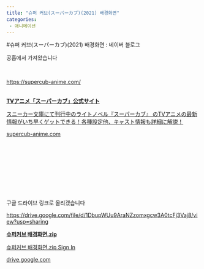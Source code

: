 ```yaml
---
title: "슈퍼 커브(スーパーカブ)(2021) 배경화면"
categories:
 - 애니메이션
---
```

#슈퍼 커브(スーパーカブ)(2021) 배경화면 : 네이버 블로그
<div class="wrap_rabbit pcol2 _param(1) _postViewArea222587789951" id="post-view222587789951">
<!-- Rabbit HTML --><div class="se-viewer se-theme-default" lang="ko-KR">
<!-- SE_DOC_HEADER_END -->
<div class="se-main-container">
<div class="se-component se-text se-l-default" id="SE-a406e51e-187a-46ae-b646-320318abc793">
<div class="se-component-content">
<div class="se-section se-section-text se-l-default">
<div class="se-module se-module-text">
<!-- SE-TEXT { --><p class="se-text-paragraph se-text-paragraph-align-" id="SE-5f8ad35a-062b-4158-ab45-e1e40a77f249" style=""><span class="se-fs- se-ff-" id="SE-d55d63ac-8473-4b8a-9c9b-3b26b4fc36da" style="">공홈에서 가져왔습니다</span></p><!-- } SE-TEXT --><!-- SE-TEXT { --><p class="se-text-paragraph se-text-paragraph-align-" id="SE-602adc17-5989-483e-a1c0-e529d703e5ac" style=""><span class="se-fs- se-ff-" id="SE-ccaf3b8a-4545-4020-9c05-49a29879ea10" style="">​</span></p><!-- } SE-TEXT --><!-- SE-TEXT { --><p class="se-text-paragraph se-text-paragraph-align-" id="SE-d6647516-0f48-4e9c-8154-13ae08d61851" style=""><span class="se-fs- se-ff-" id="SE-f745a268-4a77-44c1-a8de-d1e3b7bf631e" style=""><a class="se-link" href="https://supercub-anime.com/" target="_blank">https://supercub-anime.com/</a></span></p><!-- } SE-TEXT -->
</div>
</div>
</div>
</div> <div class="se-component se-oglink se-l-large_image" id="SE-7449ee75-eaa2-414b-b512-9ae8a78d7c62">
<div class="se-component-content">
<div class="se-section se-section-oglink se-l-large_image se-section-align-">
<div class="se-module se-module-oglink">
<a class="se-oglink-thumbnail" href="https://supercub-anime.com/" target="_blank">
<img alt="" class="se-oglink-thumbnail-resource" src="https://dthumb-phinf.pstatic.net/?src=%22https%3A%2F%2Fsupercub-anime.com%2Fcore_sys%2Fimages%2Fothers%2Fogp.jpg%22&amp;type=ff500_300">
</img></a>
<a class="se-oglink-info" href="https://supercub-anime.com/" target="_blank">
<div class="se-oglink-info-container">
<strong class="se-oglink-title">TVアニメ「スーパーカブ」公式サイト</strong>
<p class="se-oglink-summary">スニーカー文庫にて刊行中のライトノベル『スーパーカブ』 のTVアニメの最新情報がいち早くゲットできる！各種設定他、キャスト情報も詳細に解説！</p>
<p class="se-oglink-url">supercub-anime.com</p>
</div>
</a>
</div>
</div>
</div>
<script class="__se_module_data" data-module='{"type":"v2_oglink", "id" :"SE-7449ee75-eaa2-414b-b512-9ae8a78d7c62", "data" : {"link" : "https://supercub-anime.com/", "isVideo" : "false", "thumbnail" : "https://dthumb-phinf.pstatic.net/?src=%22https%3A%2F%2Fsupercub-anime.com%2Fcore_sys%2Fimages%2Fothers%2Fogp.jpg%22&amp;type=ff500_300"}}' type="text/data"></script>
</div> <div class="se-component se-image se-l-default" id="SE-ee9685e8-f397-4366-9773-08fa7d0f0bf2">
<div class="se-component-content se-component-content-fit">
<div class="se-section se-section-image se-l-default se-section-align-">
<div class="se-module se-module-image" style="">
<a class="se-module-image-link __se_image_link __se_link" data-linkdata='{"id" : "SE-ee9685e8-f397-4366-9773-08fa7d0f0bf2", "src" : "https://postfiles.pstatic.net/MjAyMTEyMDZfMjE2/MDAxNjM4NzQzNDY5NDQw.a0iBqOXX3Q0ezG_2byReZCDEFNRmo9PcEa-uB78Kgdsg.Iiu9pPMnpHRHavcNRQVSLcqiWtHOIAtILgQrQbMTDMkg.JPEG.dls32208/00000047.jpg", "originalWidth" : "1000", "originalHeight" : "559", "linkUse" : "false", "link" : ""}' data-linktype="img" href="#" onclick="return false;" style="">
<img alt="" class="se-image-resource" data-height="387" data-lazy-src="https://postfiles.pstatic.net/MjAyMTEyMDZfMjE2/MDAxNjM4NzQzNDY5NDQw.a0iBqOXX3Q0ezG_2byReZCDEFNRmo9PcEa-uB78Kgdsg.Iiu9pPMnpHRHavcNRQVSLcqiWtHOIAtILgQrQbMTDMkg.JPEG.dls32208/00000047.jpg?type=w966" data-width="693" src="https://raw.githubusercontent.com/rage147-OwO/rage147-OwO.github.io/master/_images/images/2021-12-6-슈퍼 커브(スーパーカブ)(2021) 배경화면/0.jpg">
</img></a>
</div>
</div>
</div>
</div>
<div class="se-component se-image se-l-default" id="SE-9385f3d0-d95e-41f6-99c6-e70e256fe242">
<div class="se-component-content se-component-content-fit">
<div class="se-section se-section-image se-l-default se-section-align-">
<div class="se-module se-module-image" style="">
<a class="se-module-image-link __se_image_link __se_link" data-linkdata='{"id" : "SE-9385f3d0-d95e-41f6-99c6-e70e256fe242", "src" : "https://postfiles.pstatic.net/MjAyMTEyMDZfNjUg/MDAxNjM4NzQzNDczODA3.5xGyg-cYoWnbJTS5bys8UbspqeSaB6M40FtWbPzs0Wgg.7jp7n_ymkJDfrYFP-hWn5GxkM8ARwjPFnyAl903IUcsg.JPEG.dls32208/00000068.jpg", "originalWidth" : "1000", "originalHeight" : "561", "linkUse" : "false", "link" : ""}' data-linktype="img" href="#" onclick="return false;" style="">
<img alt="" class="se-image-resource" data-height="388" data-lazy-src="https://postfiles.pstatic.net/MjAyMTEyMDZfNjUg/MDAxNjM4NzQzNDczODA3.5xGyg-cYoWnbJTS5bys8UbspqeSaB6M40FtWbPzs0Wgg.7jp7n_ymkJDfrYFP-hWn5GxkM8ARwjPFnyAl903IUcsg.JPEG.dls32208/00000068.jpg?type=w966" data-width="693" src="https://raw.githubusercontent.com/rage147-OwO/rage147-OwO.github.io/master/_images/images/2021-12-6-슈퍼 커브(スーパーカブ)(2021) 배경화면/1.jpg">
</img></a>
</div>
</div>
</div>
</div>
<div class="se-component se-image se-l-default" id="SE-bbb4ff32-e465-457e-8f36-867d3af848d9">
<div class="se-component-content se-component-content-fit">
<div class="se-section se-section-image se-l-default se-section-align-">
<div class="se-module se-module-image" style="">
<a class="se-module-image-link __se_image_link __se_link" data-linkdata='{"id" : "SE-bbb4ff32-e465-457e-8f36-867d3af848d9", "src" : "https://postfiles.pstatic.net/MjAyMTEyMDZfMTEw/MDAxNjM4NzQzNDk2ODIy.jiqUAj6j88mM7ekXQ470cN6Q5hBS6fKYjKhToyj-alAg.Crj6A8WrtqvI0BZn_R9JBqCraFrtYG7bcQRRkC0B8kMg.JPEG.dls32208/00000054.jpg", "originalWidth" : "1000", "originalHeight" : "561", "linkUse" : "false", "link" : ""}' data-linktype="img" href="#" onclick="return false;" style="">
<img alt="" class="se-image-resource" data-height="388" data-lazy-src="https://postfiles.pstatic.net/MjAyMTEyMDZfMTEw/MDAxNjM4NzQzNDk2ODIy.jiqUAj6j88mM7ekXQ470cN6Q5hBS6fKYjKhToyj-alAg.Crj6A8WrtqvI0BZn_R9JBqCraFrtYG7bcQRRkC0B8kMg.JPEG.dls32208/00000054.jpg?type=w966" data-width="693" src="https://raw.githubusercontent.com/rage147-OwO/rage147-OwO.github.io/master/_images/images/2021-12-6-슈퍼 커브(スーパーカブ)(2021) 배경화면/2.jpg">
</img></a>
</div>
</div>
</div>
</div>
<div class="se-component se-image se-l-default" id="SE-57ac3d11-a581-47da-97ef-eb3d9d87c62e">
<div class="se-component-content se-component-content-fit">
<div class="se-section se-section-image se-l-default se-section-align-">
<div class="se-module se-module-image" style="">
<a class="se-module-image-link __se_image_link __se_link" data-linkdata='{"id" : "SE-57ac3d11-a581-47da-97ef-eb3d9d87c62e", "src" : "https://postfiles.pstatic.net/MjAyMTEyMDZfMTcg/MDAxNjM4NzQzNTEzOTc5.E053zbs5ORMhJtga4fqhWpxAMQj86G4u_SqeeMvNrccg.jZgVV3xfRmGOucG7e53iMXGPU68YaUYMQnPm3vmJngsg.JPEG.dls32208/00000080.jpg", "originalWidth" : "998", "originalHeight" : "561", "linkUse" : "false", "link" : ""}' data-linktype="img" href="#" onclick="return false;" style="">
<img alt="" class="se-image-resource" data-height="389" data-lazy-src="https://postfiles.pstatic.net/MjAyMTEyMDZfMTcg/MDAxNjM4NzQzNTEzOTc5.E053zbs5ORMhJtga4fqhWpxAMQj86G4u_SqeeMvNrccg.jZgVV3xfRmGOucG7e53iMXGPU68YaUYMQnPm3vmJngsg.JPEG.dls32208/00000080.jpg?type=w966" data-width="693" src="https://raw.githubusercontent.com/rage147-OwO/rage147-OwO.github.io/master/_images/images/2021-12-6-슈퍼 커브(スーパーカブ)(2021) 배경화면/3.jpg"/>
</a>
</div>
</div>
</div>
</div>
<div class="se-component se-image se-l-default" id="SE-fff378b6-5e43-44e5-964f-e3530d709b84">
<div class="se-component-content se-component-content-fit">
<div class="se-section se-section-image se-l-default se-section-align-">
<div class="se-module se-module-image" style="">
<a class="se-module-image-link __se_image_link __se_link" data-linkdata='{"id" : "SE-fff378b6-5e43-44e5-964f-e3530d709b84", "src" : "https://postfiles.pstatic.net/MjAyMTEyMDZfMTk3/MDAxNjM4NzQzNTIxNjY3.D4HAO1NsdGVf4b8PLlz6FkGncaNXJy5GOp37XLt4Hpwg.xJ-X01VOOr3wrRJBGJ3aKZBmqeeuALZJcU3tdtrA2Cgg.JPEG.dls32208/00000098.jpg", "originalWidth" : "1000", "originalHeight" : "561", "linkUse" : "false", "link" : ""}' data-linktype="img" href="#" onclick="return false;" style="">
<img alt="" class="se-image-resource" data-height="388" data-lazy-src="https://postfiles.pstatic.net/MjAyMTEyMDZfMTk3/MDAxNjM4NzQzNTIxNjY3.D4HAO1NsdGVf4b8PLlz6FkGncaNXJy5GOp37XLt4Hpwg.xJ-X01VOOr3wrRJBGJ3aKZBmqeeuALZJcU3tdtrA2Cgg.JPEG.dls32208/00000098.jpg?type=w966" data-width="693" src="https://raw.githubusercontent.com/rage147-OwO/rage147-OwO.github.io/master/_images/images/2021-12-6-슈퍼 커브(スーパーカブ)(2021) 배경화면/4.jpg"/>
</a>
</div>
</div>
</div>
</div>
<div class="se-component se-image se-l-default" id="SE-063aa555-2731-4fa4-9ac8-e475a2a1647a">
<div class="se-component-content se-component-content-fit">
<div class="se-section se-section-image se-l-default se-section-align-">
<div class="se-module se-module-image" style="">
<a class="se-module-image-link __se_image_link __se_link" data-linkdata='{"id" : "SE-063aa555-2731-4fa4-9ac8-e475a2a1647a", "src" : "https://postfiles.pstatic.net/MjAyMTEyMDZfMjkz/MDAxNjM4NzQzNTM1Mzk5.GFvFTM02kC63RU6OlGb7OIaGKKvQ2N43SQSab1iqDKMg.w3QVl1vBgPgEcrvApFdlPOvsZyUGZcH46s2wBrXqTbAg.JPEG.dls32208/00000069.jpg", "originalWidth" : "1000", "originalHeight" : "561", "linkUse" : "false", "link" : ""}' data-linktype="img" href="#" onclick="return false;" style="">
<img alt="" class="se-image-resource" data-height="388" data-lazy-src="https://postfiles.pstatic.net/MjAyMTEyMDZfMjkz/MDAxNjM4NzQzNTM1Mzk5.GFvFTM02kC63RU6OlGb7OIaGKKvQ2N43SQSab1iqDKMg.w3QVl1vBgPgEcrvApFdlPOvsZyUGZcH46s2wBrXqTbAg.JPEG.dls32208/00000069.jpg?type=w966" data-width="693" src="https://raw.githubusercontent.com/rage147-OwO/rage147-OwO.github.io/master/_images/images/2021-12-6-슈퍼 커브(スーパーカブ)(2021) 배경화면/5.jpg"/>
</a>
</div>
</div>
</div>
</div>
<div class="se-component se-text se-l-default" id="SE-553764fe-edbe-4e4f-81ff-3db6ec1ab800">
<div class="se-component-content">
<div class="se-section se-section-text se-l-default">
<div class="se-module se-module-text">
<!-- SE-TEXT { --><p class="se-text-paragraph se-text-paragraph-align-" id="SE-c96d8a61-9cbd-4452-ac71-6ff2e7b38fd2" style=""><span class="se-fs- se-ff-" id="SE-da6c854c-bdbb-4a57-b89e-552c4569b33d" style="">​</span></p><!-- } SE-TEXT --><!-- SE-TEXT { --><p class="se-text-paragraph se-text-paragraph-align-" id="SE-b2ff1651-87bb-4ca2-b9ca-f716f240ea76" style=""><span class="se-fs- se-ff-" id="SE-292e68cb-4b03-49ec-ad13-3bd40865ff17" style="">구글 드라이브 링크로 올리겠습니다</span></p><!-- } SE-TEXT --><!-- SE-TEXT { --><p class="se-text-paragraph se-text-paragraph-align-" id="SE-1327566c-8b7f-42ad-b04d-b7a2716b4a9b" style=""><span class="se-fs- se-ff-" id="SE-09e3d7c1-6d4f-41d2-b2d9-2fdcf2861015" style=""><a class="se-link" href="https://drive.google.com/file/d/1DbupWUu9AraNZzomxgcw3A0tcFj3Vaj8/view?usp=sharing" target="_blank">https://drive.google.com/file/d/1DbupWUu9AraNZzomxgcw3A0tcFj3Vaj8/view?usp=sharing</a></span></p><!-- } SE-TEXT -->
</div>
</div>
</div>
</div> <div class="se-component se-oglink se-l-text" id="SE-55020be5-e745-499c-aec9-1916dafb53cd">
<div class="se-component-content">
<div class="se-section se-section-oglink se-l-text se-section-align-">
<div class="se-module se-module-oglink">
<a class="se-oglink-info" href="https://drive.google.com/file/d/1DbupWUu9AraNZzomxgcw3A0tcFj3Vaj8/view?usp=sharing" target="_blank">
<div class="se-oglink-info-container">
<strong class="se-oglink-title">슈퍼커브 배경화면.zip</strong>
<p class="se-oglink-summary">슈퍼커브 배경화면.zip Sign In</p>
<p class="se-oglink-url">drive.google.com</p>
</div>
</a>
</div>
</div>
</div>
<script class="__se_module_data" data-module='{"type":"v2_oglink", "id" :"SE-55020be5-e745-499c-aec9-1916dafb53cd", "data" : {"link" : "https://drive.google.com/file/d/1DbupWUu9AraNZzomxgcw3A0tcFj3Vaj8/view?usp=sharing", "isVideo" : "false", "thumbnail" : ""}}' type="text/data"></script>
</div> <div class="se-component se-text se-l-default" id="SE-c69adde9-7585-4148-a8f4-e352d7addf01">
<div class="se-component-content">
<div class="se-section se-section-text se-l-default">
<div class="se-module se-module-text">
<!-- SE-TEXT { --><p class="se-text-paragraph se-text-paragraph-align-" id="SE-caddad7a-a8f1-4fab-a1ff-c3f107bbe632" style=""><span class="se-fs- se-ff-" id="SE-273ca254-baf2-4ce2-8f92-293615452ae7" style="">​</span></p><!-- } SE-TEXT -->
</div>
</div>
</div>
</div> </div>
</div>
</div>